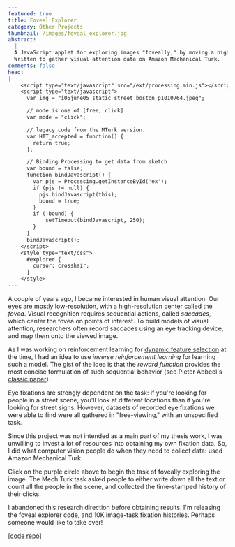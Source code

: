 ```yaml
---
featured: true
title: Foveal Explorer
category: Other Projects
thumbnail: /images/foveal_explorer.jpg
abstract:
  |
  A JavaScript applet for exploring images "foveally," by moving a high-resolution area around.
  Written to gather visual attention data on Amazon Mechanical Turk.
comments: false
head:
|
    <script type="text/javascript" src="/ext/processing.min.js"></script>
    <script type="text/javascript">
      var img = "i05june05_static_street_boston_p1010764.jpeg";

      // mode is one of [free, click]
      var mode = "click";

      // legacy code from the MTurk version.
      var HIT_accepted = function() {
        return true;
      };

      // Binding Processing to get data from sketch
      var bound = false;
      function bindJavascript() {
        var pjs = Processing.getInstanceById('ex');
        if (pjs != null) {
          pjs.bindJavascript(this);
          bound = true;
        }
        if (!bound) {
            setTimeout(bindJavascript, 250);
        }
      }
      bindJavascript();
    </script>
    <style type="text/css">
      #explorer {
        cursor: crosshair;
      }
    </style>
---
```

A couple of years ago, I became interested in human visual attention.
Our eyes are mostly low-resolution, with a high-resolution center called the *fovea*.
Visual recognition requires sequential actions, called *saccades*, which center the fovea on points of interest.
To build models of visual attention, researchers often record saccades using an eye tracking device, and map them onto the viewed image.

As I was working on reinforcement learning for [dynamic feature selection](/recognition-on-a-budget) at the time, I had an idea to use *inverse reinforcement learning* for learning such a model.
The gist of the idea is that the *reward function* provides the most concise formulation of such sequential behavior (see Pieter Abbeel's [classic paper](http://scholar.google.com/scholar?cluster=10260011060619377707&hl=en&as_sdt=0,5&as_vis=1)).

Eye fixations are strongly dependent on the task: if you're looking for people in a street scene, you'll look at different locations than if you're looking for street signs.
However, datasets of recorded eye fixations we were able to find were all gathered in "free-viewing," with an unspecified task.

Since this project was not intended as a main part of my thesis work, I was unwilling to invest a lot of resources into obtaining my own fixation data.
So, I did what computer vision people do when they need to collect data: used Amazon Mechanical Turk.

<div id="explorer">
    <canvas id="ex" data-processing-sources="/files/foveal_explorer/ex.pde"></canvas>
</div>

Click on the purple circle above to begin the task of foveally exploring the image.
The Mech Turk task asked people to either write down all the text or count all the people in the scene, and collected the time-stamped history of their clicks.

I abandoned this research direction before obtaining results.
I'm releasing the foveal explorer code, and 10K image-task fixation histories.
Perhaps someone would like to take over!

\[[code repo](http://github.com/sergeyk/foveal_explorer)\]

